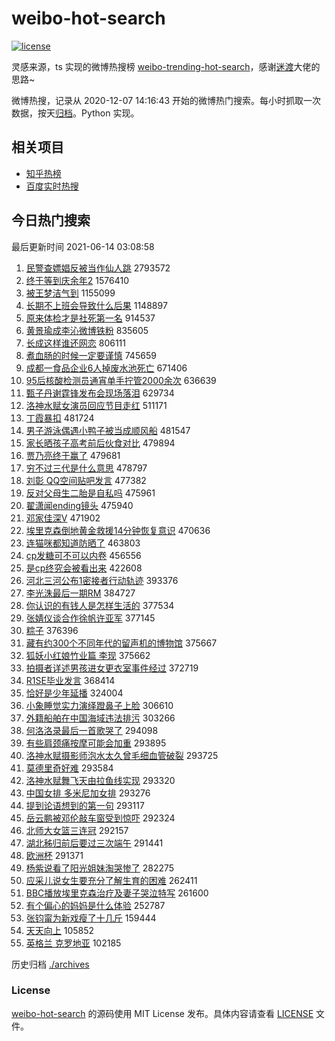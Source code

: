 # weibo-hot-search

[![license](https://img.shields.io/github/license/Arrackisarookie/weibo-hot-search)](https://github.com/Arrackisarookie/weibo-hot-search/blob/master/LICENSE)

灵感来源，ts 实现的微博热搜榜 [weibo-trending-hot-search](https://github.com/justjavac/weibo-trending-hot-search)，感谢[迷渡](https://github.com/justjavac)大佬的思路~

微博热搜，记录从 2020-12-07 14:16:43 开始的微博热门搜索。每小时抓取一次数据，按天[归档](./archives)。Python 实现。

## 相关项目
+ [知乎热榜](https://github.com/Arrackisarookie/zhihu-top-search)
+ [百度实时热搜](https://github.com/Arrackisarookie/baidu-hot-search)

## 今日热门搜索

<!-- Rank Begin -->

最后更新时间 2021-06-14 03:08:58

1. [民警查嫖娼反被当作仙人跳](https://s.weibo.com/weibo?q=%23%E6%B0%91%E8%AD%A6%E6%9F%A5%E5%AB%96%E5%A8%BC%E5%8F%8D%E8%A2%AB%E5%BD%93%E4%BD%9C%E4%BB%99%E4%BA%BA%E8%B7%B3%23&Refer=top) 2793572
1. [终于等到庆余年2](https://s.weibo.com/weibo?q=%23%E7%BB%88%E4%BA%8E%E7%AD%89%E5%88%B0%E5%BA%86%E4%BD%99%E5%B9%B42%23&Refer=top) 1576410
1. [被王梦洁气到](https://s.weibo.com/weibo?q=%23%E8%A2%AB%E7%8E%8B%E6%A2%A6%E6%B4%81%E6%B0%94%E5%88%B0%23&Refer=top) 1155099
1. [长期不上班会导致什么后果](https://s.weibo.com/weibo?q=%23%E9%95%BF%E6%9C%9F%E4%B8%8D%E4%B8%8A%E7%8F%AD%E4%BC%9A%E5%AF%BC%E8%87%B4%E4%BB%80%E4%B9%88%E5%90%8E%E6%9E%9C%23&Refer=top) 1148897
1. [原来体检才是社死第一名](https://s.weibo.com/weibo?q=%23%E5%8E%9F%E6%9D%A5%E4%BD%93%E6%A3%80%E6%89%8D%E6%98%AF%E7%A4%BE%E6%AD%BB%E7%AC%AC%E4%B8%80%E5%90%8D%23&Refer=top) 914537
1. [黄景瑜成李沁微博铁粉](https://s.weibo.com/weibo?q=%23%E9%BB%84%E6%99%AF%E7%91%9C%E6%88%90%E6%9D%8E%E6%B2%81%E5%BE%AE%E5%8D%9A%E9%93%81%E7%B2%89%23&Refer=top) 835605
1. [长成这样谁还网恋](https://s.weibo.com/weibo?q=%23%E9%95%BF%E6%88%90%E8%BF%99%E6%A0%B7%E8%B0%81%E8%BF%98%E7%BD%91%E6%81%8B%23&Refer=top) 806111
1. [煮血肠的时候一定要谨慎](https://s.weibo.com/weibo?q=%23%E7%85%AE%E8%A1%80%E8%82%A0%E7%9A%84%E6%97%B6%E5%80%99%E4%B8%80%E5%AE%9A%E8%A6%81%E8%B0%A8%E6%85%8E%23&Refer=top) 745659
1. [成都一食品企业6人掉废水池死亡](https://s.weibo.com/weibo?q=%23%E6%88%90%E9%83%BD%E4%B8%80%E9%A3%9F%E5%93%81%E4%BC%81%E4%B8%9A6%E4%BA%BA%E6%8E%89%E5%BA%9F%E6%B0%B4%E6%B1%A0%E6%AD%BB%E4%BA%A1%23&Refer=top) 671406
1. [95后核酸检测员通宵单手拧管2000余次](https://s.weibo.com/weibo?q=%2395%E5%90%8E%E6%A0%B8%E9%85%B8%E6%A3%80%E6%B5%8B%E5%91%98%E9%80%9A%E5%AE%B5%E5%8D%95%E6%89%8B%E6%8B%A7%E7%AE%A12000%E4%BD%99%E6%AC%A1%23&Refer=top) 636639
1. [甄子丹谢霆锋发布会现场落泪](https://s.weibo.com/weibo?q=%23%E7%94%84%E5%AD%90%E4%B8%B9%E8%B0%A2%E9%9C%86%E9%94%8B%E5%8F%91%E5%B8%83%E4%BC%9A%E7%8E%B0%E5%9C%BA%E8%90%BD%E6%B3%AA%23&Refer=top) 629734
1. [洛神水赋女演员回应节目走红](https://s.weibo.com/weibo?q=%23%E6%B4%9B%E7%A5%9E%E6%B0%B4%E8%B5%8B%E5%A5%B3%E6%BC%94%E5%91%98%E5%9B%9E%E5%BA%94%E8%8A%82%E7%9B%AE%E8%B5%B0%E7%BA%A2%23&Refer=top) 511171
1. [丁霞暴扣](https://s.weibo.com/weibo?q=%23%E4%B8%81%E9%9C%9E%E6%9A%B4%E6%89%A3%23&Refer=top) 481724
1. [男子游泳偶遇小鸭子被当成顺风船](https://s.weibo.com/weibo?q=%23%E7%94%B7%E5%AD%90%E6%B8%B8%E6%B3%B3%E5%81%B6%E9%81%87%E5%B0%8F%E9%B8%AD%E5%AD%90%E8%A2%AB%E5%BD%93%E6%88%90%E9%A1%BA%E9%A3%8E%E8%88%B9%23&Refer=top) 481547
1. [家长晒孩子高考前后伙食对比](https://s.weibo.com/weibo?q=%23%E5%AE%B6%E9%95%BF%E6%99%92%E5%AD%A9%E5%AD%90%E9%AB%98%E8%80%83%E5%89%8D%E5%90%8E%E4%BC%99%E9%A3%9F%E5%AF%B9%E6%AF%94%23&Refer=top) 479894
1. [贾乃亮终于赢了](https://s.weibo.com/weibo?q=%23%E8%B4%BE%E4%B9%83%E4%BA%AE%E7%BB%88%E4%BA%8E%E8%B5%A2%E4%BA%86%23&Refer=top) 479681
1. [穷不过三代是什么意思](https://s.weibo.com/weibo?q=%23%E7%A9%B7%E4%B8%8D%E8%BF%87%E4%B8%89%E4%BB%A3%E6%98%AF%E4%BB%80%E4%B9%88%E6%84%8F%E6%80%9D%23&Refer=top) 478797
1. [刘彰 QQ空间贴吧发言](https://s.weibo.com/weibo?q=%E5%88%98%E5%BD%B0%20QQ%E7%A9%BA%E9%97%B4%E8%B4%B4%E5%90%A7%E5%8F%91%E8%A8%80&Refer=top) 477382
1. [反对父母生二胎是自私吗](https://s.weibo.com/weibo?q=%23%E5%8F%8D%E5%AF%B9%E7%88%B6%E6%AF%8D%E7%94%9F%E4%BA%8C%E8%83%8E%E6%98%AF%E8%87%AA%E7%A7%81%E5%90%97%23&Refer=top) 475961
1. [翟潇闻ending镜头](https://s.weibo.com/weibo?q=%23%E7%BF%9F%E6%BD%87%E9%97%BBending%E9%95%9C%E5%A4%B4%23&Refer=top) 475940
1. [邓家佳深V](https://s.weibo.com/weibo?q=%23%E9%82%93%E5%AE%B6%E4%BD%B3%E6%B7%B1V%23&Refer=top) 471902
1. [埃里克森倒地黄金救援14分钟恢复意识](https://s.weibo.com/weibo?q=%23%E5%9F%83%E9%87%8C%E5%85%8B%E6%A3%AE%E5%80%92%E5%9C%B0%E9%BB%84%E9%87%91%E6%95%91%E6%8F%B414%E5%88%86%E9%92%9F%E6%81%A2%E5%A4%8D%E6%84%8F%E8%AF%86%23&Refer=top) 470636
1. [连猫咪都知道防晒了](https://s.weibo.com/weibo?q=%23%E8%BF%9E%E7%8C%AB%E5%92%AA%E9%83%BD%E7%9F%A5%E9%81%93%E9%98%B2%E6%99%92%E4%BA%86%23&Refer=top) 463803
1. [cp发糖可不可以内卷](https://s.weibo.com/weibo?q=%23cp%E5%8F%91%E7%B3%96%E5%8F%AF%E4%B8%8D%E5%8F%AF%E4%BB%A5%E5%86%85%E5%8D%B7%23&Refer=top) 456556
1. [是cp终究会被看出来](https://s.weibo.com/weibo?q=%23%E6%98%AFcp%E7%BB%88%E7%A9%B6%E4%BC%9A%E8%A2%AB%E7%9C%8B%E5%87%BA%E6%9D%A5%23&Refer=top) 422608
1. [河北三河公布1密接者行动轨迹](https://s.weibo.com/weibo?q=%23%E6%B2%B3%E5%8C%97%E4%B8%89%E6%B2%B3%E5%85%AC%E5%B8%831%E5%AF%86%E6%8E%A5%E8%80%85%E8%A1%8C%E5%8A%A8%E8%BD%A8%E8%BF%B9%23&Refer=top) 393376
1. [李光洙最后一期RM](https://s.weibo.com/weibo?q=%23%E6%9D%8E%E5%85%89%E6%B4%99%E6%9C%80%E5%90%8E%E4%B8%80%E6%9C%9FRM%23&Refer=top) 384727
1. [你认识的有钱人是怎样生活的](https://s.weibo.com/weibo?q=%23%E4%BD%A0%E8%AE%A4%E8%AF%86%E7%9A%84%E6%9C%89%E9%92%B1%E4%BA%BA%E6%98%AF%E6%80%8E%E6%A0%B7%E7%94%9F%E6%B4%BB%E7%9A%84%23&Refer=top) 377534
1. [张婧仪谈合作徐帆许亚军](https://s.weibo.com/weibo?q=%23%E5%BC%A0%E5%A9%A7%E4%BB%AA%E8%B0%88%E5%90%88%E4%BD%9C%E5%BE%90%E5%B8%86%E8%AE%B8%E4%BA%9A%E5%86%9B%23&Refer=top) 377145
1. [粽子](https://s.weibo.com/weibo?q=%E7%B2%BD%E5%AD%90&Refer=top) 376396
1. [藏有约300个不同年代的留声机的博物馆](https://s.weibo.com/weibo?q=%23%E8%97%8F%E6%9C%89%E7%BA%A6300%E4%B8%AA%E4%B8%8D%E5%90%8C%E5%B9%B4%E4%BB%A3%E7%9A%84%E7%95%99%E5%A3%B0%E6%9C%BA%E7%9A%84%E5%8D%9A%E7%89%A9%E9%A6%86%23&Refer=top) 375667
1. [狐妖小红娘竹业篇 李现](https://s.weibo.com/weibo?q=%E7%8B%90%E5%A6%96%E5%B0%8F%E7%BA%A2%E5%A8%98%E7%AB%B9%E4%B8%9A%E7%AF%87%20%E6%9D%8E%E7%8E%B0&Refer=top) 375662
1. [拍摄者详述男孩进女更衣室事件经过](https://s.weibo.com/weibo?q=%23%E6%8B%8D%E6%91%84%E8%80%85%E8%AF%A6%E8%BF%B0%E7%94%B7%E5%AD%A9%E8%BF%9B%E5%A5%B3%E6%9B%B4%E8%A1%A3%E5%AE%A4%E4%BA%8B%E4%BB%B6%E7%BB%8F%E8%BF%87%23&Refer=top) 372719
1. [R1SE毕业发言](https://s.weibo.com/weibo?q=%23R1SE%E6%AF%95%E4%B8%9A%E5%8F%91%E8%A8%80%23&Refer=top) 368414
1. [恰好是少年延播](https://s.weibo.com/weibo?q=%23%E6%81%B0%E5%A5%BD%E6%98%AF%E5%B0%91%E5%B9%B4%E5%BB%B6%E6%92%AD%23&Refer=top) 324004
1. [小象睡觉实力演绎蹬鼻子上脸](https://s.weibo.com/weibo?q=%23%E5%B0%8F%E8%B1%A1%E7%9D%A1%E8%A7%89%E5%AE%9E%E5%8A%9B%E6%BC%94%E7%BB%8E%E8%B9%AC%E9%BC%BB%E5%AD%90%E4%B8%8A%E8%84%B8%23&Refer=top) 306610
1. [外籍船舶在中国海域违法排污](https://s.weibo.com/weibo?q=%23%E5%A4%96%E7%B1%8D%E8%88%B9%E8%88%B6%E5%9C%A8%E4%B8%AD%E5%9B%BD%E6%B5%B7%E5%9F%9F%E8%BF%9D%E6%B3%95%E6%8E%92%E6%B1%A1%23&Refer=top) 303266
1. [何洛洛录最后一首歌哭了](https://s.weibo.com/weibo?q=%23%E4%BD%95%E6%B4%9B%E6%B4%9B%E5%BD%95%E6%9C%80%E5%90%8E%E4%B8%80%E9%A6%96%E6%AD%8C%E5%93%AD%E4%BA%86%23&Refer=top) 294098
1. [有些肩颈痛按摩可能会加重](https://s.weibo.com/weibo?q=%23%E6%9C%89%E4%BA%9B%E8%82%A9%E9%A2%88%E7%97%9B%E6%8C%89%E6%91%A9%E5%8F%AF%E8%83%BD%E4%BC%9A%E5%8A%A0%E9%87%8D%23&Refer=top) 293895
1. [洛神水赋摄影师泡水太久曾毛细血管破裂](https://s.weibo.com/weibo?q=%E6%B4%9B%E7%A5%9E%E6%B0%B4%E8%B5%8B%E6%91%84%E5%BD%B1%E5%B8%88%E6%B3%A1%E6%B0%B4%E5%A4%AA%E4%B9%85%E6%9B%BE%E6%AF%9B%E7%BB%86%E8%A1%80%E7%AE%A1%E7%A0%B4%E8%A3%82&Refer=top) 293725
1. [莫德里奇好难](https://s.weibo.com/weibo?q=%E8%8E%AB%E5%BE%B7%E9%87%8C%E5%A5%87%E5%A5%BD%E9%9A%BE&Refer=top) 293584
1. [洛神水赋舞飞天由拉鱼线实现](https://s.weibo.com/weibo?q=%23%E6%B4%9B%E7%A5%9E%E6%B0%B4%E8%B5%8B%E8%88%9E%E9%A3%9E%E5%A4%A9%E7%94%B1%E6%8B%89%E9%B1%BC%E7%BA%BF%E5%AE%9E%E7%8E%B0%23&Refer=top) 293320
1. [中国女排 多米尼加女排](https://s.weibo.com/weibo?q=%E4%B8%AD%E5%9B%BD%E5%A5%B3%E6%8E%92%20%E5%A4%9A%E7%B1%B3%E5%B0%BC%E5%8A%A0%E5%A5%B3%E6%8E%92&Refer=top) 293276
1. [提到论语想到的第一句](https://s.weibo.com/weibo?q=%23%E6%8F%90%E5%88%B0%E8%AE%BA%E8%AF%AD%E6%83%B3%E5%88%B0%E7%9A%84%E7%AC%AC%E4%B8%80%E5%8F%A5%23&Refer=top) 293117
1. [岳云鹏被邓伦敲车窗受到惊吓](https://s.weibo.com/weibo?q=%23%E5%B2%B3%E4%BA%91%E9%B9%8F%E8%A2%AB%E9%82%93%E4%BC%A6%E6%95%B2%E8%BD%A6%E7%AA%97%E5%8F%97%E5%88%B0%E6%83%8A%E5%90%93%23&Refer=top) 292324
1. [北师大女篮三连冠](https://s.weibo.com/weibo?q=%E5%8C%97%E5%B8%88%E5%A4%A7%E5%A5%B3%E7%AF%AE%E4%B8%89%E8%BF%9E%E5%86%A0&Refer=top) 292157
1. [湖北秭归前后要过三次端午](https://s.weibo.com/weibo?q=%23%E6%B9%96%E5%8C%97%E7%A7%AD%E5%BD%92%E5%89%8D%E5%90%8E%E8%A6%81%E8%BF%87%E4%B8%89%E6%AC%A1%E7%AB%AF%E5%8D%88%23&Refer=top) 291441
1. [欧洲杯](https://s.weibo.com/weibo?q=%E6%AC%A7%E6%B4%B2%E6%9D%AF&Refer=top) 291371
1. [杨紫说看了阳光姐妹淘哭惨了](https://s.weibo.com/weibo?q=%23%E6%9D%A8%E7%B4%AB%E8%AF%B4%E7%9C%8B%E4%BA%86%E9%98%B3%E5%85%89%E5%A7%90%E5%A6%B9%E6%B7%98%E5%93%AD%E6%83%A8%E4%BA%86%23&Refer=top) 282275
1. [应采儿说女生要充分了解生育的困难](https://s.weibo.com/weibo?q=%23%E5%BA%94%E9%87%87%E5%84%BF%E8%AF%B4%E5%A5%B3%E7%94%9F%E8%A6%81%E5%85%85%E5%88%86%E4%BA%86%E8%A7%A3%E7%94%9F%E8%82%B2%E7%9A%84%E5%9B%B0%E9%9A%BE%23&Refer=top) 262411
1. [BBC播放埃里克森治疗及妻子哭泣特写](https://s.weibo.com/weibo?q=%23BBC%E6%92%AD%E6%94%BE%E5%9F%83%E9%87%8C%E5%85%8B%E6%A3%AE%E6%B2%BB%E7%96%97%E5%8F%8A%E5%A6%BB%E5%AD%90%E5%93%AD%E6%B3%A3%E7%89%B9%E5%86%99%23&Refer=top) 261600
1. [有个偏心的妈妈是什么体验](https://s.weibo.com/weibo?q=%23%E6%9C%89%E4%B8%AA%E5%81%8F%E5%BF%83%E7%9A%84%E5%A6%88%E5%A6%88%E6%98%AF%E4%BB%80%E4%B9%88%E4%BD%93%E9%AA%8C%23&Refer=top) 252787
1. [张钧甯为新戏瘦了十几斤](https://s.weibo.com/weibo?q=%23%E5%BC%A0%E9%92%A7%E7%94%AF%E4%B8%BA%E6%96%B0%E6%88%8F%E7%98%A6%E4%BA%86%E5%8D%81%E5%87%A0%E6%96%A4%23&Refer=top) 159444
1. [天天向上](https://s.weibo.com/weibo?q=%E5%A4%A9%E5%A4%A9%E5%90%91%E4%B8%8A&Refer=top) 105852
1. [英格兰 克罗地亚](https://s.weibo.com/weibo?q=%E8%8B%B1%E6%A0%BC%E5%85%B0%20%E5%85%8B%E7%BD%97%E5%9C%B0%E4%BA%9A&Refer=top) 102185
<!-- Rank End -->

历史归档 [./archives](./archives)

### License

[weibo-hot-search](https://github.com/Arrackisarookie/weibo-hot-search) 的源码使用 MIT License 发布。具体内容请查看 [LICENSE](./LICENSE) 文件。
